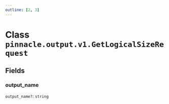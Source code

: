 ```yaml
---
outline: [2, 3]
---
```


# Class `pinnacle.output.v1.GetLogicalSizeRequest`




## Fields

### output_name <Badge type="danger" text="nullable" />

`output_name?`: <code>string</code>




